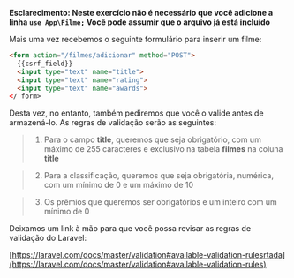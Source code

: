 **Esclarecimento: Neste exercício não é necessário que você adicione a linha `use App\Filme;` Você pode assumir que o arquivo já está incluído**

Mais uma vez recebemos o seguinte formulário para inserir um filme:

```html
<form action="/filmes/adicionar" method="POST">
  {{csrf_field}}
  <input type="text" name="title">
  <input type="text" name="rating">
  <input type="text" name="awards">
</ form>
```

Desta vez, no entanto, também pediremos que você o valide antes de armazená-lo. As regras de validação serão as seguintes:

> 1. Para o campo **title**, queremos que seja obrigatório, com um máximo de 255 caracteres e exclusivo na tabela **filmes** na coluna **title**

> 2. Para a classificação, queremos que seja obrigatória, numérica, com um mínimo de 0 e um máximo de 10

> 3. Os prêmios que queremos ser obrigatórios e um inteiro com um mínimo de 0

Deixamos um link à mão para que você possa revisar as regras de validação do Laravel:

[https://laravel.com/docs/master/validation#available-validation-rulesrtada](https://laravel.com/docs/master/validation#available-validation-rules)